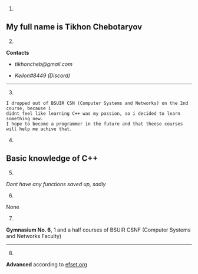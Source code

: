 
  1.
  __My full name__ is Tikhon Chebotaryov
---
  2.
  __Contacts__
   *  _tikhoncheb@gmail.com_
     
   *  _Keilon#8449 (Discord)_
   ---

  3.

  ```
  I dropped out of BSUIR CSN (Computer Systems and Networks) on the 2nd course, because i
  didnt feel like learning C++ was my passion, so i decided to learn something new.
  I hope to become a programmer in the future and that theese courses
  will help me achive that.
  ```
  4.
  Basic knowledge of С++
  ---

  5.
  _Dont have any functions saved up, sadly_ 

  6.
  None

  7.
  __Gymnasium No. 6__, 1 and a half courses of BSUIR CSNF (Computer Systems and Networks Faculty)
  ___

  8.
  __Advanced__ according to [efset.org](https://www.efset.org)

  